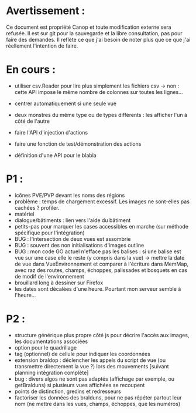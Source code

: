 Avertissement :
===============

Ce document est propriété Canop et toute modification externe sera refusée. Il est sur git pour la sauvegarde et la libre consultation, pas pour faire des demandes. Il reflète ce que j'ai besoin de noter plus que ce que j'ai réellement l'intention de faire.


En cours :
==========

* utiliser csv.Reader pour lire plus simplement les fichiers csv -> non : cette API impose le même nombre de colonnes sur toutes les lignes...

* centrer automatiquement si une seule vue
* deux monstres du même type ou de types différents : les afficher l'un à côté de l'autre
* faire l'API d'injection d'actions
* faire une fonction de test/démonstration des actions
* définition d'une API pour le blabla

P1 :
====

* icônes PVE/PVP devant les noms des régions
* problème : temps de chargement excessif. Les images ne sont-elles pas cachées ? profiler.
* matériel
* dialogue/bâtiments : lien vers l'aide du bâtiment
* petits-pas pour marquer les cases accessibles en marche  (sur méthode spécifique pour l'intégration)
* BUG : l'intersection de deux vues est assombrie
* BUG : souvent des non initialisations d'images outline
* BUG : mon code GO actuel n'efface pas les balises : si une balise est vue sur une case elle le reste (y compris dans la vue)
	-> mettre la date de vue dans VueEnvironnement et comparer à l'écriture dans MemMap, avec raz des routes, champs, échoppes, palissades et bosquets en cas de modif de l'environnement
* brouillard long à dessiner sur Firefox
* les dates sont décalées d'une heure. Pourtant mon serveur semble à l'heure...

P2 :
====

* structure générique plus propre côté js pour décrire l'accès aux images, les documentations associées
* option pour le quadrillage
* tag (optionnel) de cellule pour indiquer les coordonnées
* extension braldop : déclencher les appels du script de vue (ou transmettre directement la vue ?) lors des mouvements [suivant planning intégration complète]
* bug : divers algos ne sont pas adaptés (affichage par exemple, ou getBralduns) si plusieurs vues affichées se recoupent
* points de distinction, gredins et redresseurs
* factoriser les données des bralduns, pour ne pas répéter partout leur nom (ne mettre dans les vues, champs, échoppes, que les numéros)

